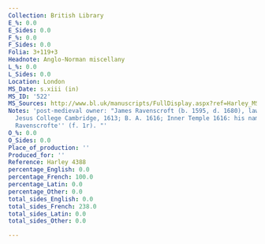 ```yaml
---
Collection: British Library
E_%: 0.0
E_Sides: 0.0
F_%: 0.0
F_Sides: 0.0
Folia: 3+119+3
Headnote: Anglo-Norman miscellany
L_%: 0.0
L_Sides: 0.0
Location: London
MS_Date: s.xiii (in)
MS_ID: '522'
MS_Sources: http://www.bl.uk/manuscripts/FullDisplay.aspx?ref=Harley_MS_4388
Notes: 'post-medieval owner: "James Ravenscroft (b. 1595, d. 1680), lawyer and merchant,
  Jesus College Cambridge, 1613; B. A. 1616; Inner Temple 1616: his name ''Jacobus
  Ravenscrofte'' (f. 1r). "'
O_%: 0.0
O_Sides: 0.0
Place_of_production: ''
Produced_for: ''
Reference: Harley 4388
percentage_English: 0.0
percentage_French: 100.0
percentage_Latin: 0.0
percentage_Other: 0.0
total_sides_English: 0.0
total_sides_French: 238.0
total_sides_Latin: 0.0
total_sides_Other: 0.0

---
```

